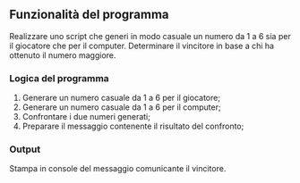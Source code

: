 ## Funzionalità del programma
Realizzare uno script che generi in modo casuale un numero da 1 a 6 sia per il giocatore che per il computer. Determinare il vincitore in base a chi ha ottenuto il numero maggiore.

### Logica del programma
1. Generare un numero casuale da 1 a 6 per il giocatore;
2. Generare un numero casuale da 1 a 6 per il computer;
3. Confrontare i due numeri generati;
4. Preparare il messaggio contenente il risultato del confronto;

### Output
Stampa in console del messaggio comunicante il vincitore.